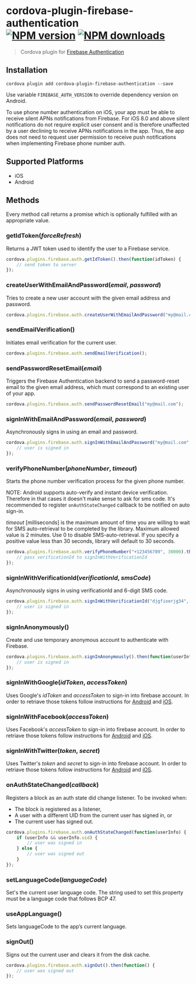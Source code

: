 # cordova-plugin-firebase-authentication<br>[![NPM version][npm-version]][npm-url] [![NPM downloads][npm-downloads]][npm-url]
> Cordova plugin for [Firebase Authentication](https://firebase.google.com/docs/auth/)

## Installation

    cordova plugin add cordova-plugin-firebase-authentication --save

Use variable `FIREBASE_AUTH_VERSION` to override dependency version on Android.

To use phone number authentication on iOS, your app must be able to receive silent APNs notifications from Firebase. For iOS 8.0 and above silent notifications do not require explicit user consent and is therefore unaffected by a user declining to receive APNs notifications in the app. Thus, the app does not need to request user permission to receive push notifications when implementing Firebase phone number auth.

## Supported Platforms

- iOS
- Android

## Methods
Every method call returns a promise which is optionally fulfilled with an appropriate value.

### getIdToken(_forceRefresh_)
Returns a JWT token used to identify the user to a Firebase service.
```js
cordova.plugins.firebase.auth.getIdToken().then(function(idToken) {
    // send token to server
});
```

### createUserWithEmailAndPassword(_email_, _password_)
Tries to create a new user account with the given email address and password.
```js
cordova.plugins.firebase.auth.createUserWithEmailAndPassword("my@mail.com", "pa55w0rd");
```

### sendEmailVerification()
Initiates email verification for the current user.
```js
cordova.plugins.firebase.auth.sendEmailVerification();
```

### sendPasswordResetEmail(_email_)
Triggers the Firebase Authentication backend to send a password-reset email to the given email address, which must correspond to an existing user of your app.
```js
cordova.plugins.firebase.auth.sendPasswordResetEmail("my@mail.com");
```

### signInWithEmailAndPassword(_email_, _password_)
Asynchronously signs in using an email and password.
```js
cordova.plugins.firebase.auth.signInWithEmailAndPassword("my@mail.com", "pa55w0rd").then(function(userInfo) {
    // user is signed in
});
```

### verifyPhoneNumber(_phoneNumber_, _timeout_)
Starts the phone number verification process for the given phone number.

NOTE: Android supports auto-verify and instant device verification. Therefore in that cases it doesn't make sense to ask for sms code. It's recommended to register `onAuthStateChanged` callback to be notified on auto sign-in. 

_timeout_ [milliseconds] is the maximum amount of time you are willing to wait for SMS auto-retrieval to be completed by the library. Maximum allowed value is 2 minutes. Use 0 to disable SMS-auto-retrieval. If you specify a positive value less than 30 seconds, library will default to 30 seconds.

```js
cordova.plugins.firebase.auth.verifyPhoneNumber("+123456789", 30000).then(function(verificationId) {
    // pass verificationId to signInWithVerificationId
});
```

### signInWithVerificationId(_verificationId_, _smsCode_)
Asynchronously signs in using verificationId and 6-digit SMS code.
```js
cordova.plugins.firebase.auth.signInWithVerificationId("djgfioerjg34", "123456").then(function(userInfo) {
    // user is signed in
});
```

### signInAnonymously()
Create and use temporary anonymous account to authenticate with Firebase. 
```js
cordova.plugins.firebase.auth.signInAnonymously().then(function(userInfo) {
    // user is signed in
});
```

### signInWithGoogle(_idToken_, _accessToken_)
Uses Google's _idToken_ and _accessToken_ to sign-in into firebase account. In order to retriave those tokens follow instructions for [Android](https://firebase.google.com/docs/auth/android/google-signin) and [iOS](https://firebase.google.com/docs/auth/ios/google-signin).

### signInWithFacebook(_accessToken_)
Uses Facebook's _accessToken_ to sign-in into firebase account. In order to retriave those tokens follow instructions for [Android](https://firebase.google.com/docs/auth/android/facebook-login) and [iOS](https://firebase.google.com/docs/auth/ios/facebook-login).

### signInWithTwitter(_token_, _secret_)
Uses Twitter's _token_ and _secret_ to sign-in into firebase account. In order to retriave those tokens follow instructions for [Android](https://firebase.google.com/docs/auth/android/twitter-login) and [iOS](https://firebase.google.com/docs/auth/ios/twitter-login).  

### onAuthStateChanged(_callback_)
Registers a block as an auth state did change listener. To be invoked when:
* The block is registered as a listener,
* A user with a different UID from the current user has signed in, or
* The current user has signed out.

```js
cordova.plugins.firebase.auth.onAuthStateChanged(function(userInfo) {
    if (userInfo && userInfo.uid) {
        // user was signed in
    } else {
        // user was signed out
    }
});
```

### setLanguageCode(_languageCode_)
Set's the current user language code. The string used to set this property must be a language code that follows BCP 47.

### useAppLanguage()
Sets languageCode to the app’s current language.

### signOut()
Signs out the current user and clears it from the disk cache.
```js
cordova.plugins.firebase.auth.signOut().then(function() {
    // user was signed out
});
```

[npm-url]: https://www.npmjs.com/package/cordova-plugin-firebase-authentication
[npm-version]: https://img.shields.io/npm/v/cordova-plugin-firebase-authentication.svg
[npm-downloads]: https://img.shields.io/npm/dm/cordova-plugin-firebase-authentication.svg

